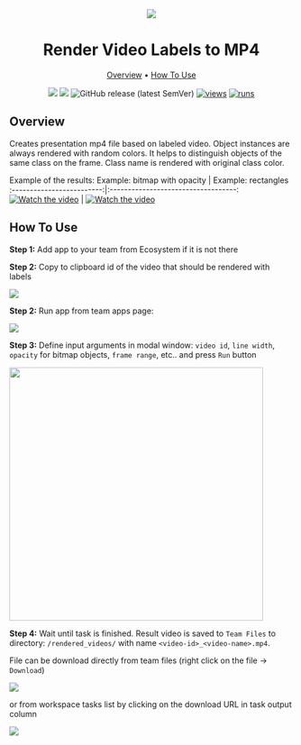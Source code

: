<div align="center" markdown>
<img src="https://i.imgur.com/4hmKT5z.png"/>

# Render Video Labels to MP4

<p align="center">
  <a href="#Overview">Overview</a> •
  <a href="#How-To-Use">How To Use</a>
</p>


[![](https://img.shields.io/badge/supervisely-ecosystem-brightgreen)](https://ecosystem.supervise.ly/apps/render-video-labels-to-mp4)
[![](https://img.shields.io/badge/slack-chat-green.svg?logo=slack)](https://supervise.ly/slack)
![GitHub release (latest SemVer)](https://img.shields.io/github/v/release/supervisely-ecosystem/render-video-labels-to-mp4)
[![views](https://app.supervise.ly/public/api/v3/ecosystem.counters?repo=supervisely-ecosystem/render-video-labels-to-mp4&counter=views&label=views)](https://supervise.ly)
[![runs](https://app.supervise.ly/public/api/v3/ecosystem.counters?repo=supervisely-ecosystem/render-video-labels-to-mp4&counter=runs&label=runs)](https://supervise.ly)

</div>

## Overview

Creates presentation mp4 file based on labeled video. Object instances are always rendered with random colors. It helps to distinguish objects of the same class on the frame. Class name is rendered with original class color. 

Example of the results:
Example: bitmap with opacity  |  Example: rectangles
:-------------------------:|:-----------------------------------:
[![Watch the video](https://i.imgur.com/MlKpFop.png)](https://youtu.be/htUaZ8su_M0)  |  [![Watch the video](https://i.imgur.com/aNwT5Tr.png)](https://youtu.be/DQnkGpM-ivM)


## How To Use

**Step 1:** Add app to your team from Ecosystem if it is not there

**Step 2:** Copy to clipboard id of the video that should be rendered with labels

<img src="https://i.imgur.com/DssYeoe.png"/>

**Step 2:** Run app from team apps page: 

<img src="https://i.imgur.com/dmXj7K3.png"/>

**Step 3:** Define input arguments in modal window: `video id`, `line width`, `opacity` for bitmap objects, `frame range`, etc.. and press `Run` button

<img src="https://i.imgur.com/7Zx57yP.png" width="450px"/>

**Step 4:** Wait until task is finished. Result video is saved to `Team Files` to directory: `/rendered_videos/` with name `<video-id>_<video-name>.mp4`. 

File can be download directly from team files (right click on the file -> `Download`) 

<img src="https://i.imgur.com/NwZ3AMK.png"/>

or from workspace tasks list by clicking on the download URL in task output column

<img src="https://i.imgur.com/VJwrmpH.png"/>


